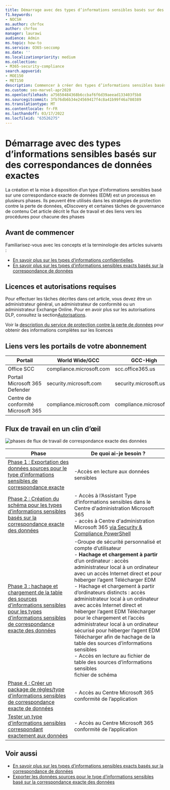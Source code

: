 ```yaml
---
title: Démarrage avec des types d’informations sensibles basés sur des correspondances de données exactes
f1.keywords:
- NOCSH
ms.author: chrfox
author: chrfox
manager: laurawi
audience: Admin
ms.topic: how-to
ms.service: O365-seccomp
ms.date: ''
ms.localizationpriority: medium
ms.collection:
- M365-security-compliance
search.appverid:
- MOE150
- MET150
description: Commencer à créer des types d’informations sensibles basés sur des correspondances de données exactes.
ms.custom: seo-marvel-apr2020
ms.openlocfilehash: a75650484368b6ccbaf6f6d39aeead133403f5b8
ms.sourcegitcommit: 3fb76db6b34e24569417f4c8a41b99f46a780389
ms.translationtype: MT
ms.contentlocale: fr-FR
ms.lasthandoff: 03/17/2022
ms.locfileid: "63526275"
---
```

# <a name="get-started-with-exact-data-match-based-sensitive-information-types"></a>Démarrage avec des types d’informations sensibles basés sur des correspondances de données exactes

La création et la mise à disposition d’un type d’informations sensibles basé sur une correspondance exacte de données (EDM) est un processus en plusieurs phases. Ils peuvent être utilisés dans les stratégies de protection contre la perte de données, eDiscovery et certaines tâches de gouvernance de contenu Cet article décrit le flux de travail et des liens vers les procédures pour chacune des phases

## <a name="before-you-begin"></a>Avant de commencer

Familiarisez-vous avec les concepts et la terminologie des articles suivants :

- [En savoir plus sur les types d’informations confidentielles](sensitive-information-type-learn-about.md#learn-about-sensitive-information-types).
- [En savoir plus sur les types d’informations sensibles exacts basés sur la correspondance de données](sit-learn-about-exact-data-match-based-sits.md#learn-about-exact-data-match-based-sensitive-information-types)

## <a name="required-licenses-and-permissions"></a>Licences et autorisations requises

Pour effectuer les tâches décrites dans cet article, vous devez être un administrateur général, un administrateur de conformité ou un administrateur Exchange Online. Pour en avoir plus sur les autorisations DLP, consultez la section[Autorisations](data-loss-prevention-policies.md#permissions).

Voir la [description du service de protection contre la perte de données](/office365/servicedescriptions/microsoft-365-service-descriptions/microsoft-365-tenantlevel-services-licensing-guidance/microsoft-365-security-compliance-licensing-guidance#data-loss-prevention-for-exchange-online-sharepoint-online-and-onedrive-for-business) pour obtenir des informations complètes sur les licences

## <a name="portal-links-for-your-subscription"></a>Liens vers les portails de votre abonnement

|Portail|World Wide/GCC|GCC-High|DOD|
|---|---|---|---|
|Office SCC|compliance.microsoft.com|scc.office365.us|scc.protection.apps.mil|
|Portail Microsoft 365 Defender|security.microsoft.com|security.microsoft.us|security.apps.mil|
|Centre de conformité Microsoft 365|compliance.microsoft.com|compliance.microsoft.us|compliance.apps.mil|

## <a name="the-work-flow-at-a-glance"></a>Flux de travail en un clin d’œil

![phases de flux de travail de correspondance exacte des données](..\media\swimlane_edm_process.png)


|Phase|De quoi ai-je besoin ?|
|---|---|
|[Phase 1 : Exportation des données sources pour le type d’informations sensibles de correspondance exacte](sit-get-started-exact-data-match-export-data.md#export-source-data-for-exact-data-match-based-sensitive-information-type)|-Accès en lecture aux données sensibles|
|[Phase 2 : Création du schéma pour les types d’informations sensibles basés sur la correspondance exacte des données](sit-get-started-exact-data-match-create-schema.md#create-the-schema-for-exact-data-match-based-sensitive-information-types)|- Accès à l’Assistant Type d’informations sensibles dans le Centre d'administration Microsoft 365 </br>- accès à Centre d'administration Microsoft 365 [via Security & Compliance PowerShell](/powershell/exchange/connect-to-scc-powershell) |
|[Phase 3 : hachage et chargement de la table des sources d’informations sensibles pour les types d’informations sensibles de correspondance exacte des données](sit-get-started-exact-data-match-hash-upload.md#hash-and-upload-the-sensitive-information-source-table-for-exact-data-match-sensitive-information-types)|-Groupe de sécurité personnalisé et compte d’utilisateur </br>- **Hachage et chargement à partir** d’un ordinateur : accès administrateur local à un ordinateur avec un accès Internet direct et pour héberger l’agent Télécharger EDM </br>- Hachage et chargement à partir d’ordinateurs distincts : accès administrateur local à un ordinateur avec accès Internet direct et héberger l’agent EDM Télécharger pour le chargement et l’accès administrateur local à un ordinateur sécurisé pour héberger l’agent EDM Télécharger afin de hachage de la table des sources d’informations sensibles </br>- Accès en lecture au fichier de table des sources d’informations sensibles </br> fichier de schéma |
|[Phase 4 : Créer un package de règles/type d’informations sensibles de correspondance exacte de données](sit-get-started-exact-data-match-create-rule-package.md#create-exact-data-match-sensitive-information-typerule-package) |- Accès au Centre Microsoft 365 conformité de l’application |
|[Tester un type d’informations sensibles correspondant exactement aux données](sit-get-started-exact-data-match-test.md#test-an-exact-data-match-sensitive-information-type)| - Accès au Centre Microsoft 365 conformité de l’application

## <a name="see-also"></a>Voir aussi

- [En savoir plus sur les types d’informations sensibles exacts basés sur la correspondance de données](sit-learn-about-exact-data-match-based-sits.md#learn-about-exact-data-match-based-sensitive-information-types)
- [Exporter les données sources pour le type d’informations sensibles basé sur la correspondance exacte des données](sit-get-started-exact-data-match-export-data.md#export-source-data-for-exact-data-match-based-sensitive-information-type)

